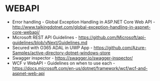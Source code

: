 # WEBAPI
* Error handling - Global Exception Handling in ASP.NET Core Web API - http://www.talkingdotnet.com/global-exception-handling-in-aspnet-core-webapi/
* Microsoft REST API Guidelines - https://github.com/Microsoft/api-guidelines/blob/vNext/Guidelines.md
* Secured with O365 ADAL in UWP App - https://github.com/Azure-Samples/active-directory-dotnet-windows-store
* Swagger inspector - https://swagger.io/swagger-inspector/
* WCF v WebAPI - Guidelines on when to use each - https://docs.microsoft.com/en-us/dotnet/framework/wcf/wcf-and-aspnet-web-api
